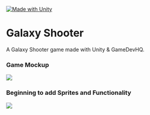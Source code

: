 [![Made with Unity](https://img.shields.io/badge/Made%20with-Unity-57b9d3.svg?style=for-the-badge&logo=unity)](https://unity3d.com)

# Galaxy Shooter
A Galaxy Shooter game made with Unity & GameDevHQ.

### Game Mockup
![](Assets/GIFS/Mockup.gif)

### Beginning to add Sprites and Functionality
![](Assets/GIFS/beg-sprites.gif)
